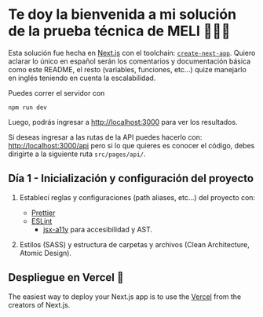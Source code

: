 # Te doy la bienvenida a mi solución de la prueba técnica de MELI 👨🏽‍💻

Esta solución fue hecha en [Next.js](https://nextjs.org/) con el toolchain: [`create-next-app`](https://github.com/vercel/next.js/tree/canary/packages/create-next-app). Quiero aclarar lo único en español serán los comentarios y documentación básica como este README, el resto (variables, funciones, etc...) quize manejarlo en inglés teniendo en cuenta la escalabilidad.

Puedes correr el servidor con
```
npm run dev
```

Luego, podrás ingresar a [http://localhost:3000](http://localhost:3000) para ver los resultados.

Si deseas ingresar a las rutas de la API puedes hacerlo con: [http://localhost:3000/api](http://localhost:3000/api) pero si lo que quieres es conocer el código, debes dirigirte a la siguiente ruta ```src/pages/api/```.

## Día 1 - Inicialización y configuración del proyecto

1. Establecí reglas y configuraciones (path aliases, etc...) del proyecto con:
    - [Prettier](https://prettier.io/docs/en/index.html)
    - [ESLint](https://eslint.org/docs/latest/)
        - [jsx-a11y](https://www.npmjs.com/package/eslint-plugin-jsx-a11y) para accesibilidad y AST.

2. Estilos (SASS) y estructura de carpetas y archivos (Clean Architecture, Atomic Design).

## Despliegue en Vercel 🚀

The easiest way to deploy your Next.js app is to use the [Vercel](https://vercel.com/new?utm_medium=default-template&filter=next.js&utm_source=create-next-app&utm_campaign=create-next-app-readme) from the creators of Next.js.
